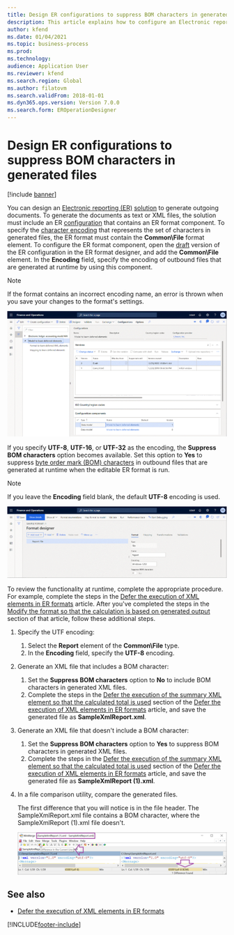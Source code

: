 ```yaml
---
title: Design ER configurations to suppress BOM characters in generated files
description: This article explains how to configure an Electronic reporting (ER) format to generate reports that suppress byte order mark (BOM) characters.
author: kfend
ms.date: 01/04/2021
ms.topic: business-process
ms.prod: 
ms.technology: 
audience: Application User
ms.reviewer: kfend
ms.search.region: Global
ms.author: filatovm
ms.search.validFrom: 2018-01-01
ms.dyn365.ops.version: Version 7.0.0
ms.search.form: EROperationDesigner
---
```


# Design ER configurations to suppress BOM characters in generated files

[!include [banner](../includes/banner.md)]

You can design an [Electronic reporting (ER)](general-electronic-reporting.md) [solution](er-quick-start1-new-solution.md) to generate outgoing documents. To generate the documents as text or XML files, the solution must include an ER [configuration](general-electronic-reporting.md#Configuration) that contains an ER format component. To specify the [character encoding](/windows/win32/intl/character-sets) that represents the set of characters in generated files, the ER format must contain the **Common\\File** format element. To configure the ER format component, open the [draft](general-electronic-reporting.md#component-versioning) version of the ER configuration in the ER format designer, and add the **Common\\File** element. In the **Encoding** field, specify the encoding of outbound files that are generated at runtime by using this component.

> [!NOTE]
> If the format contains an incorrect encoding name, an error is thrown when you save your changes to the format's settings.

![Adding a root element on the Format designer page.](./media/er-suppress-bom-characters-image1.gif)

If you specify **UTF-8**, **UTF-16**, or **UTF-32** as the encoding, the **Suppress BOM characters** option becomes available. Set this option to **Yes** to suppress [byte order mark (BOM) characters](/globalization/encoding/byte-order-mark) in outbound files that are generated at runtime when the editable ER format is run.

> [!NOTE]
> If you leave the **Encoding** field blank, the default **UTF-8** encoding is used.

![Setting the Suppress BOM characters option on the Format designer page.](./media/er-suppress-bom-characters-image2.gif)

To review the functionality at runtime, complete the appropriate procedure. For example, complete the steps in the [Defer the execution of XML elements in ER formats](er-defer-xml-element.md) article. After you've completed the steps in the [Modify the format so that the calculation is based on generated output](er-defer-xml-element.md#modify-the-format-so-that-the-calculation-is-based-on-generated-output) section of that article, follow these additional steps.

1. Specify the UTF encoding:

    1. Select the **Report** element of the **Common\\File** type.
    2. In the **Encoding** field, specify the **UTF-8** encoding.

2. Generate an XML file that includes a BOM character:

    1. Set the **Suppress BOM characters** option to **No** to include BOM characters in generated XML files.
    2. Complete the steps in the [Defer the execution of the summary XML element so that the calculated total is used](er-defer-xml-element.md#defer-the-execution-of-the-summary-xml-element-so-that-the-calculated-total-is-used) section of the [Defer the execution of XML elements in ER formats](er-defer-xml-element.md) article, and save the generated file as **SampleXmlReport.xml**.

3. Generate an XML file that doesn't include a BOM character:

    1. Set the **Suppress BOM characters** option to **Yes** to suppress BOM characters in generated XML files.
    2. Complete the steps in the [Defer the execution of the summary XML element so that the calculated total is used](er-defer-xml-element.md#defer-the-execution-of-the-summary-xml-element-so-that-the-calculated-total-is-used) section of the [Defer the execution of XML elements in ER formats](er-defer-xml-element.md) article, and save the generated file as **SampleXmlReport (1).xml**.

4. In a file comparison utility, compare the generated files.

    The first difference that you will notice is in the file header. The SampleXmlReport.xml file contains a BOM character, where the SampleXmlReport (1).xml file doesn't.

    ![Comparing generated files by using a file comparison utility.](./media/er-suppress-bom-characters-image3.png)

## See also

- [Defer the execution of XML elements in ER formats](er-defer-xml-element.md)


[!INCLUDE[footer-include](../../../includes/footer-banner.md)]
